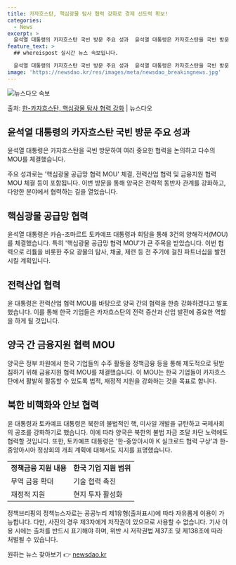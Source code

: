 ```yaml
---
title: 카자흐스탄, 핵심광물 탐사 협력 강화로 경제 선도력 확보!
categories:
  - News
excerpt: >
  윤석열 대통령의 카자흐스탄 국빈 방문 주요 성과  윤석열 대통령은 카자흐스탄을 국빈 방문하여 여러 중요한 협…
feature_text: >
  ## whereispost 실시간 뉴스 속보입니다.

  윤석열 대통령의 카자흐스탄 국빈 방문 주요 성과  윤석열 대통령은 카자흐스탄을 국빈 방문하여 여러 중요한 협…
image: 'https://newsdao.kr/res/images/meta/newsdao_breakingnews.jpg'
---
```


![뉴스다오 속보](https://newsdao.kr/res/images/meta/newsdao_breakingnews.jpg)

<p>출처: <a href="https://newsdao.kr/4208" rel="dofollow">한-카자흐스탄, 핵심광물 탐사 협력 강화</a> | 뉴스다오</p>

<h2 data-ke-size="size26">윤석열 대통령의 카자흐스탄 국빈 방문 주요 성과</h2>
<p data-ke-size="size16">윤석열 대통령은 카자흐스탄을 국빈 방문하여 여러 중요한 협력을 논의하고 다수의 MOU를 체결했습니다.</p>
<p data-ke-size="size16">주요 성과로는 '핵심광물 공급망 협력 MOU' 체결, 전력산업 협력 및 금융지원 협력 MOU 체결 등이 포함됩니다. 이번 방문을 통해 양국은 전략적 동반자 관계를 강화하고, 다양한 분야에서 협력하는 길을 열었습니다.</p>

<h2 data-ke-size="size26">핵심광물 공급망 협력</h2>
<p data-ke-size="size16">윤석열 대통령은 카슴-조마르트 토카예프 대통령과 회담을 통해 3건의 양해각서(MOU)를 체결했습니다. 특히 '핵심광물 공급망 협력 MOU'가 큰 주목을 받았습니다. 이번 협력으로 리튬을 비롯한 주요 광물의 탐사, 채굴, 제련 등 전 주기에 걸친 파트너십을 발전시킬 계획입니다.</p>

<h2 data-ke-size="size26">전력산업 협력</h2>
<p data-ke-size="size16">윤 대통령은 전력산업 협력 MOU를 바탕으로 양국 간의 협력을 한층 강화하겠다고 발표했습니다. 이를 통해 한국 기업들은 카자흐스탄의 전력 증산과 산업 발전에 중요한 역할을 하게 될 것입니다.</p>

<h2 data-ke-size="size26">양국 간 금융지원 협력 MOU</h2>
<p data-ke-size="size16">양국은 정부 차원에서 한국 기업들의 수주 활동을 정책금융 등을 통해 제도적으로 뒷받침하기 위해 금융지원 협력 MOU를 체결했습니다. 이 MOU는 한국 기업들이 카자흐스탄에서 활발히 활동할 수 있도록 법적, 재정적 지원을 강화하는 것을 목표로 합니다.</p>

<h2 data-ke-size="size26">북한 비핵화와 안보 협력</h2>
<p data-ke-size="size16">윤 대통령과 토카예프 대통령은 북한의 불법적인 핵, 미사일 개발을 규탄하고 국제사회의 공조를 강화하기로 했습니다. 이에 따라 양국은 북한의 불법 자금 조달 차단 노력에도 협력할 것입니다. 또한, 토카예프 대통령은 '한-중앙아시아 K 실크로드 협력 구상'과 한-중앙아시아 정상회의 개최 계획에 대해서도 지지를 표명했습니다.</p>

<table style="width: 100%;" data-ke-size="size16">
<tbody>
<tr>
<td style="text-align: center; height: 17px;"><b>정책금융 지원 내용</b></td>
<td style="text-align: center; height: 17px;"><b>한국 기업 지원 범위</b></td>
</tr>
<tr>
<td style="height: 17px;">무역 금융 확대</td>
<td style="height: 17px;">기술 협력 촉진</td>
</tr>
<tr>
<td style="height: 17px;">재정적 지원</td>
<td style="height: 17px;">현지 투자 활성화</td>
</tr>
</tbody>
</table>

<p data-ke-size="size16">정책브리핑의 정책뉴스자료는 공공누리 제1유형(출처표시)에 따라 자유롭게 이용이 가능합니다. 다만, 사진의 경우 제3자에게 저작권이 있으므로 사용할 수 없습니다. 기사 이용 시에는 출처를 반드시 표기해야 하며, 위반 시 저작권법 제37조 및 제138조에 따라 처벌될 수 있습니다. <span style="color: #1a5490;">&nbsp;</span></p> 

원하는 뉴스 찾아보기 👉 <a href="https://newsdao.kr" rel="dofollow">newsdao.kr</a>



